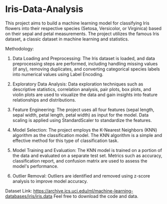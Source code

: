 # Iris-Data-Analysis
This project aims to build a machine learning model for classifying Iris flowers into their respective species (Setosa, Versicolor, or Virginica) based on their sepal and petal measurements. The project utilizes the famous Iris dataset, a classic dataset in machine learning and statistics.<br>

Methodology:<br>

1. Data Loading and Preprocessing: The Iris dataset is loaded, and data preprocessing steps are performed, including handling missing values (if any), removing duplicates, and converting categorical species labels into numerical values using Label Encoding.<br>

2. Exploratory Data Analysis: Data exploration techniques such as descriptive statistics, correlation analysis, pair plots, box plots, and violin plots are used to visualize the data and gain insights into feature relationships and distributions.<br>

3. Feature Engineering: The project uses all four features (sepal length, sepal width, petal length, petal width) as input for the model. Data scaling is applied using StandardScaler to standardize the features.<br>

4. Model Selection: The project employs the K-Nearest Neighbors (KNN) algorithm as the classification model. The KNN algorithm is a simple and effective method for this type of classification task.<br>

5. Model Training and Evaluation: The KNN model is trained on a portion of the data and evaluated on a separate test set. Metrics such as accuracy, classification report, and confusion matrix are used to assess the model's performance.<br>

6. Outlier Removal: Outliers are identified and removed using z-score analysis to improve model accuracy.<br>

Dataset Link: https://archive.ics.uci.edu/ml/machine-learning-databases/iris/iris.data
Feel free to download the code and data.

